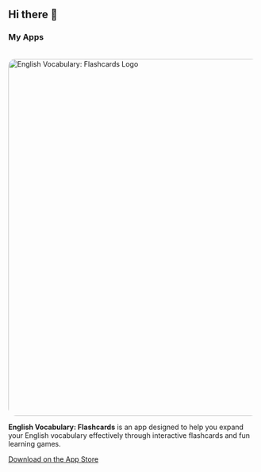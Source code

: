 <h2>Hi there 👋</h2>
<h3>My Apps</h3>
<br>
<img src="https://github.com/user-attachments/assets/bfdb705a-1eb7-47a8-b46b-9472dceab6f9" 
     width="720" 
     alt="English Vocabulary: Flashcards Logo" 
     style="border-radius: 15px;">

<p>
    <strong>English Vocabulary: Flashcards</strong> is an app designed to help you expand your English vocabulary effectively through interactive flashcards and fun learning games.
</p>
<a href="https://apps.apple.com/tr/app/english-vocabulary-flashcards/id6680190159">Download on the App Store</a>
<!--
**MuratYurtseven/MuratYurtseven** is a ✨ _special_ ✨ repository because its `README.md` (this file) appears on your GitHub profile.

Here are some ideas to get you started:

- 🔭 I’m currently working on ...
- 🌱 I’m currently learning ...
- 👯 I’m looking to collaborate on ...
- 🤔 I’m looking for help with ...
- 💬 Ask me about ...
- 📫 How to reach me: ...
- 😄 Pronouns: ...
- ⚡ Fun fact: ...
-->
